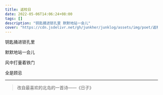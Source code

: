 ```yaml
---
title: 返校日
date: 2022-05-06T14:06:24+08:00
tags: []
description: "钥匙捅进锁孔里 默默地站一会儿"
cover: "https://cdn.jsdelivr.net/gh/junkher/junklog/assets/img/poet/返校日22.jpg"
---
```


钥匙捅进锁孔里

默默地站一会儿

风中打量着铁门

全是顾忌

---

> 改自最喜欢的北岛的一首诗——《日子》